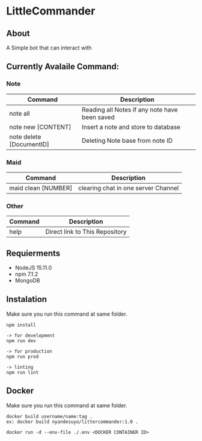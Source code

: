 # LittleCommander

## About

A Simple bot that can interact with

## Currently Avalaile Command:

### Note

| Command                  | Description                                   |
| ------------------------ | --------------------------------------------- |
| note all                 | Reading all Notes if any note have been saved |
| note new [CONTENT]       | Insert a note and store to database           |
| note delete [DocumentID] | Deleting Note base from note ID               |

### Maid

| Command             | Description                         |
| ------------------- | ----------------------------------- |
| maid clean [NUMBER] | clearing chat in one server Channel |

### Other

| Command | Description                    |
| ------- | ------------------------------ |
| help    | Direct link to This Repository |

## Requierments

- NodeJS 15.11.0
- npm 7.1.2
- MongoDB

## Instalation

Make sure you run this command at same folder.

```
npm install

-> for development
npm run dev

-> for production
npm run prod

-> linting
npm run lint
```

## Docker

Make sure you run this command at same folder.

```
docker build username/name:tag .
ex: docker build nyandesuyo/littercommander:1.0 .

docker run -d --env-file ./.env <DOCKER CONTAINER ID>
```
